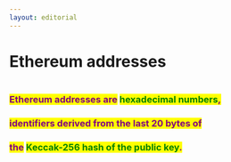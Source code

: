 ```yaml
---
layout: editorial
---
```


# Ethereum addresses

<figure><img src="../../../../../../../.gitbook/assets/pexels-btgl-♡-8648564.jpg" alt=""><figcaption></figcaption></figure>

### <mark style="color:purple;">Ethereum addresses are</mark> <mark style="color:green;">hexadecimal numbers</mark><mark style="color:purple;">,</mark>

### <mark style="color:purple;">identifiers derived from the last 20 bytes of</mark>&#x20;

### <mark style="color:purple;">the</mark> <mark style="color:green;">Keccak-256 hash of the public key</mark><mark style="color:purple;">.</mark>
